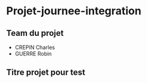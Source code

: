 # Projet-journee-integration

## Team du projet

* CREPIN Charles
* GUERRE Robin

## Titre projet pour test
